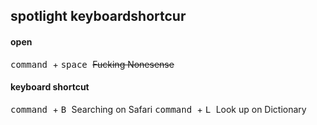 ## spotlight keyboardshortcur
#### open

<kbd> command </kbd> + <kbd> space </kbd>    ~~Fucking Nonesense~~

#### keyboard shortcut

<kbd> command </kbd> + <kbd> B </kbd>     Searching on Safari
<kbd> command </kbd> + <kbd> L </kbd>     Look up on Dictionary

